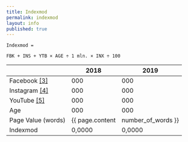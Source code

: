 ```yaml
---
title: Indexmod
permalink: indexmod
layout: info
published: true
---
```


`Indexmod =`

`FBK + INS + YTB × AGE ÷ 1 mln. × INX ÷ 100`

||2018|2019|
|-|-|-|
|Facebook <span id="a3">[\[3\]](#f3)</span>|000|000|
|Instagram <span id="a4">[\[4\]](#f4)</span>|000|000|
|YouTube <span id="a5">[\[5\]](#f5)</span>|000|000|
|Age|000|000|
|Page Value (words)|{{ page.content | number_of_words }}||
|Indexmod|0,0000|0,0000|
